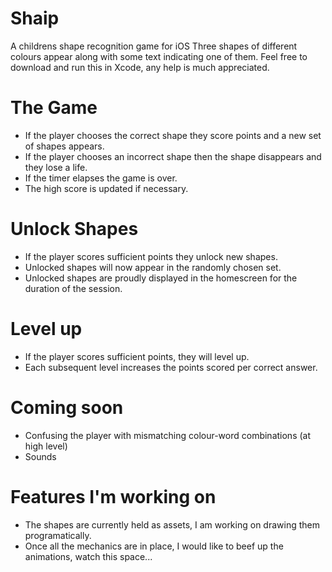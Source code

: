 # Shaip
A childrens shape recognition game for iOS
Three shapes of different colours appear along with some text indicating one of them.
Feel free to download and run this in Xcode, any help is much appreciated.

# The Game
- If the player chooses the correct shape they score points and a new set of shapes appears.
- If the player chooses an incorrect shape then the shape disappears and they lose a life.
- If the timer elapses the game is over.
- The high score is updated if necessary.

# Unlock Shapes
- If the player scores sufficient points they unlock new shapes.
- Unlocked shapes will now appear in the randomly chosen set.
- Unlocked shapes are proudly displayed in the homescreen for the duration of the session.

# Level up
- If the player scores sufficient points, they will level up.
- Each subsequent level increases the points scored per correct answer.

# Coming soon
- Confusing the player with mismatching colour-word combinations (at high level)
- Sounds

# Features I'm working on
- The shapes are currently held as assets, I am working on drawing them programatically.
- Once all the mechanics are in place, I would like to beef up the animations, watch this space...
